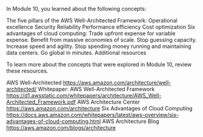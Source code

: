 In Module 10, you learned about the following concepts:

The five pillars of the AWS Well-Architected Framework:
Operational excellence
Security
Reliability
Performance efficiency
Cost optimization
Six advantages of cloud computing:
Trade upfront expense for variable expense.
Benefit from massive economies of scale.
Stop guessing capacity.
Increase speed and agility.
Stop spending money running and maintaining data centers.
Go global in minutes.
Additional resources

To learn more about the concepts that were explored in Module 10, review these resources.

AWS Well-Architected
	https://aws.amazon.com/architecture/well-architected/
Whitepaper: AWS Well-Architected Framework
	https://d1.awsstatic.com/whitepapers/architecture/AWS_Well-Architected_Framework.pdf
AWS Architecture Center
	https://aws.amazon.com/architecture
Six Advantages of Cloud Computing
	https://docs.aws.amazon.com/whitepapers/latest/aws-overview/six-advantages-of-cloud-computing.html
AWS Architecture Blog
	https://aws.amazon.com/blogs/architecture
